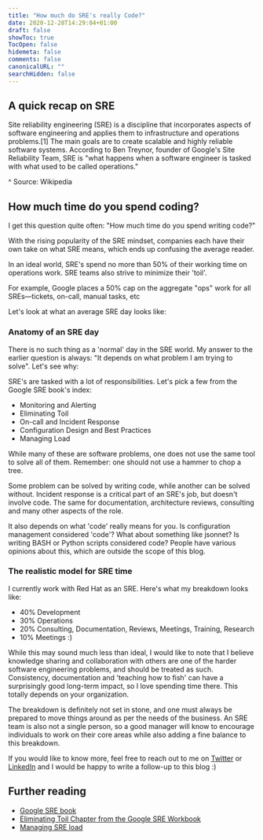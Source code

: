 ```yaml
---
title: "How much do SRE's really Code?"
date: 2020-12-28T14:29:04+01:00
draft: false
showToc: true
TocOpen: false
hidemeta: false
comments: false
canonicalURL: ""
searchHidden: false
---
```


## A quick recap on SRE

Site reliability engineering (SRE) is a discipline that incorporates aspects of software engineering and applies them to infrastructure and operations problems.[1] The main goals are to create scalable and highly reliable software systems. According to Ben Treynor, founder of Google's Site Reliability Team, SRE is "what happens when a software engineer is tasked with what used to be called operations."

^ Source: Wikipedia

## How much time do you spend coding?

I get this question quite often: "How much time do you spend writing code?"

With the rising popularity of the SRE mindset, companies each have their own take on what SRE means, which ends up confusing the average reader.

In an ideal world, SRE's spend no more than 50% of their working time on operations work. SRE teams also strive to minimize their 'toil'.

For example, Google places a 50% cap on the aggregate "ops" work for all SREs—tickets, on-call, manual tasks, etc

Let's look at what an average SRE day looks like:

### Anatomy of an SRE day

There is no such thing as a 'normal' day in the SRE world. My answer to the earlier question is always: "It depends on what problem I am trying to solve". Let's see why:

SRE's are tasked with a lot of responsibilities. Let's pick a few from the Google SRE book's index:

- Monitoring and Alerting
- Eliminating Toil
- On-call and Incident Response
- Configuration Design and Best Practices
- Managing Load

While many of these are software problems, one does not use the same tool to solve all of them. Remember: one should not use a hammer to chop a tree.

Some problem can be solved by writing code, while another can be solved without. Incident response is a critical part of an SRE's job, but doesn't involve code. The same for documentation, architecture reviews, consulting and many other aspects of the role.

It also depends on what 'code' really means for you. Is configuration management considered 'code'? What about something like jsonnet? Is writing BASH or Python scripts considered code? People have various opinions about this, which are outside the scope of this blog.

### The realistic model for SRE time

I currently work with Red Hat as an SRE. Here's what my breakdown looks like:

- 40% Development
- 30% Operations
- 20% Consulting, Documentation, Reviews, Meetings, Training, Research
- 10% Meetings :)

While this may sound much less than ideal, I would like to note that I believe knowledge sharing and collaboration with others are one of the harder software engineering problems, and should be treated as such. Consistency, documentation and 'teaching how to fish' can have a surprisingly good long-term impact, so I love spending time there. This totally depends on your organization.

The breakdown is definitely not set in stone, and one must always be prepared to move things around as per the needs of the business. An SRE team is also not a single person, so a good manager will know to encourage individuals to work on their core areas while also adding a fine balance to this breakdown.

If you would like to know more, feel free to reach out to me on [Twitter](https://twitter.com/aditya_konarde) or [LinkedIn](https://www.linkedin.com/in/adityakonarde/) and I would be happy to write a follow-up to this blog :)

## Further reading

- [Google SRE book](https://sre.google/sre-book)
- [Eliminating Toil Chapter from the Google SRE Workbook](https://sre.google/workbook/eliminating-toil/)
- [Managing SRE load](https://sre.google/workbook/overload/)
